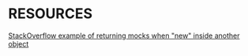 # RESOURCES

[StackOverflow example of returning mocks when "new" inside another object](https://stackoverflow.com/q/25317804/552792)